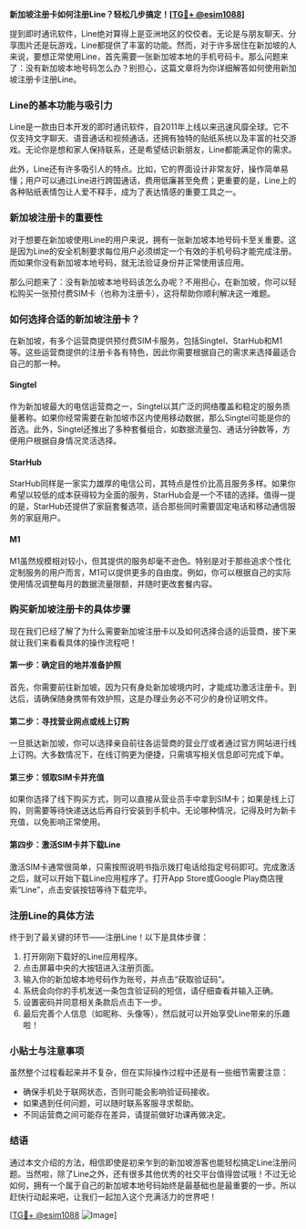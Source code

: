 **新加坡注册卡如何注册Line？轻松几步搞定！[[TG💪+ @esim1088](https://t.me/s/esim1088)]**

提到即时通讯软件，Line绝对算得上是亚洲地区的佼佼者。无论是与朋友聊天、分享图片还是玩游戏，Line都提供了丰富的功能。然而，对于许多居住在新加坡的人来说，要想正常使用Line，首先需要一张新加坡本地的手机号码卡。那么问题来了：没有新加坡本地号码怎么办？别担心，这篇文章将为你详细解答如何使用新加坡注册卡注册Line。

### Line的基本功能与吸引力

Line是一款由日本开发的即时通讯软件，自2011年上线以来迅速风靡全球。它不仅支持文字聊天、语音通话和视频通话，还拥有独特的贴纸系统以及丰富的社交游戏。无论你是想和家人保持联系，还是希望结识新朋友，Line都能满足你的需求。

此外，Line还有许多吸引人的特点。比如，它的界面设计非常友好，操作简单易懂；用户可以通过Line进行跨国通话，费用低廉甚至免费；更重要的是，Line上的各种贴纸表情包让人爱不释手，成为了表达情感的重要工具之一。

### 新加坡注册卡的重要性

对于想要在新加坡使用Line的用户来说，拥有一张新加坡本地号码卡至关重要。这是因为Line的安全机制要求每位用户必须绑定一个有效的手机号码才能完成注册。而如果你没有新加坡本地号码，就无法验证身份并正常使用该应用。

那么问题来了：没有新加坡本地号码该怎么办呢？不用担心，在新加坡，你可以轻松购买一张预付费SIM卡（也称为注册卡），这将帮助你顺利解决这一难题。

### 如何选择合适的新加坡注册卡？

在新加坡，有多个运营商提供预付费SIM卡服务，包括Singtel、StarHub和M1等。这些运营商提供的注册卡各有特色，因此你需要根据自己的需求来选择最适合自己的那一种。

#### Singtel
作为新加坡最大的电信运营商之一，Singtel以其广泛的网络覆盖和稳定的服务质量著称。如果你经常需要在新加坡市区内使用移动数据，那么Singtel可能是你的首选。此外，Singtel还推出了多种套餐组合，如数据流量包、通话分钟数等，方便用户根据自身情况灵活选择。

#### StarHub
StarHub同样是一家实力雄厚的电信公司，其特点是性价比高且服务多样。如果你希望以较低的成本获得较为全面的服务，StarHub会是一个不错的选择。值得一提的是，StarHub还提供了家庭套餐选项，适合那些同时需要固定电话和移动通信服务的家庭用户。

#### M1
M1虽然规模相对较小，但其提供的服务却毫不逊色。特别是对于那些追求个性化定制服务的用户而言，M1可以提供更多的自由度。例如，你可以根据自己的实际使用情况调整每月的数据流量限额，并随时更改套餐内容。

### 购买新加坡注册卡的具体步骤

现在我们已经了解了为什么需要新加坡注册卡以及如何选择合适的运营商，接下来就让我们来看看具体的操作流程吧！

#### 第一步：确定目的地并准备护照
首先，你需要前往新加坡。因为只有身处新加坡境内时，才能成功激活注册卡。到达后，请确保随身携带有效护照，这是办理业务必不可少的身份证明文件。

#### 第二步：寻找营业网点或线上订购
一旦抵达新加坡，你可以选择亲自前往各运营商的营业厅或者通过官方网站进行线上订购。大多数情况下，在线订购更为便捷，只需填写相关信息即可完成下单。

#### 第三步：领取SIM卡并充值
如果你选择了线下购买方式，则可以直接从营业员手中拿到SIM卡；如果是线上订购，则需要等待快递送达后再自行安装到手机中。无论哪种情况，记得及时为新卡充值，以免影响正常使用。

#### 第四步：激活SIM卡并下载Line
激活SIM卡通常很简单，只需按照说明书指示拨打电话给指定号码即可。完成激活之后，就可以开始下载Line应用程序了。打开App Store或Google Play商店搜索“Line”，点击安装按钮等待下载完毕。

### 注册Line的具体方法

终于到了最关键的环节——注册Line！以下是具体步骤：

1. 打开刚刚下载好的Line应用程序。
2. 点击屏幕中央的大按钮进入注册页面。
3. 输入你的新加坡本地号码作为账号，并点击“获取验证码”。
4. 系统会向你的手机发送一条包含验证码的短信，请仔细查看并输入正确。
5. 设置密码并同意相关条款后点击下一步。
6. 最后完善个人信息（如昵称、头像等），然后就可以开始享受Line带来的乐趣啦！

### 小贴士与注意事项

虽然整个过程看起来并不复杂，但在实际操作过程中还是有一些细节需要注意：

- 确保手机处于联网状态，否则可能会影响验证码接收。
- 如果遇到任何问题，可以随时联系客服寻求帮助。
- 不同运营商之间可能存在差异，请提前做好功课再做决定。

### 结语

通过本文介绍的方法，相信即使是初来乍到的新加坡游客也能轻松搞定Line注册问题。当然啦，除了Line之外，还有很多其他优秀的社交平台值得尝试哦！不过无论如何，拥有一个属于自己的新加坡本地号码始终是最基础也是最重要的一步。所以赶快行动起来吧，让我们一起加入这个充满活力的世界吧！

[[TG💪+ @esim1088](https://t.me/s/esim1088) ![Image](https://i.postimg.cc/4NQfJmqS/Snipaste-2025-05-13-00-14-12.png)]